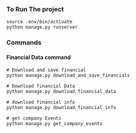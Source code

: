 ### To Run The project

```
source .env/bin/activate
python manage.py runserver
```

### Commands

#### Financial Data command

```
# Download and save financial
python manage.py download_and_save_financials

# Download financial Data
python manage.py download_financial_data

# download financial info
python manage.py download_financial_info

# get company Events
python manage.py get_company_events
```